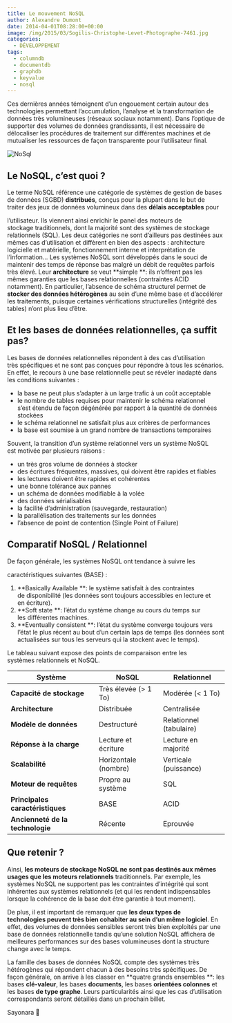 ```yaml
---
title: Le mouvement NoSQL
author: Alexandre Dumont
date: 2014-04-01T08:28:00+00:00
image: /img/2015/03/Sogilis-Christophe-Levet-Photographe-7461.jpg
categories:
  - DÉVELOPPEMENT
tags:
  - columndb
  - documentdb
  - graphdb
  - keyvalue
  - nosql
---
```


Ces dernières années témoignent d’un engouement certain autour des technologies permettant l’accumulation, l’analyse et la transformation de données très volumineuses (réseaux sociaux notamment). Dans l’optique de supporter des volumes de données grandissants, il est nécessaire de délocaliser les procédures de traitement sur différentes machines et de mutualiser les ressources de façon transparente pour l’utilisateur final.

![](/img/2014/04/tumblr_inline_n3b2avvoZ21sc5im4.png "NoSql")

## Le NoSQL, c’est quoi ?

Le terme NoSQL référence une catégorie de systèmes de gestion de bases de données (SGBD) **distribués**, conçus pour la plupart dans le but de traiter des jeux de données volumineux dans des **délais acceptables** pour

l’utilisateur. Ils viennent ainsi enrichir le panel des moteurs de stockage traditionnels, dont la majorité sont des systèmes de stockage relationnels (SQL). Les deux catégories ne sont d’ailleurs pas destinées aux mêmes cas d’utilisation et diffèrent en bien des aspects : architecture logicielle et matérielle, fonctionnement interne et interprétation de l’information… Les systèmes NoSQL sont développés dans le souci de maintenir des temps de réponse bas malgré un débit de requêtes parfois très élevé. Leur **architecture** se veut **simple **: ils n’offrent pas les mêmes garanties que les bases relationnelles (contraintes ACID notamment). En particulier, l’absence de schéma structurel permet de **stocker des données hétérogènes** au sein d’une même base et d’accélérer les traitements, puisque certaines vérifications structurelles (intégrité des tables) n’ont plus lieu d’être.

## Et les bases de données relationnelles, ça suffit pas?

Les bases de données relationnelles répondent à des cas d’utilisation très spécifiques et ne sont pas conçues pour répondre à tous les scénarios. En effet, le recours à une base relationnelle peut se révéler inadapté dans les conditions suivantes :

- la base ne peut plus s’adapter à un large trafic à un coût acceptable
- le nombre de tables requises pour maintenir le schéma relationnel s’est étendu de façon dégénérée par rapport à la quantité de données stockées
- le schéma relationnel ne satisfait plus aux critères de performances
- la base est soumise à un grand nombre de transactions temporaires

Souvent, la transition d’un système relationnel vers un système NoSQL est motivée par plusieurs raisons :

- un très gros volume de données à stocker
- des écritures fréquentes, massives, qui doivent être rapides et fiables
- les lectures doivent être rapides et cohérentes
- une bonne tolérance aux pannes
- un schéma de données modifiable à la volée
- des données sérialisables
- la facilité d’administration (sauvegarde, restauration)
- la parallélisation des traitements sur les données
- l’absence de point de contention (Single Point of Failure)

## Comparatif NoSQL / Relationnel

De façon générale, les systèmes NoSQL ont tendance à suivre les

caractéristiques suivantes (BASE) :

1. **Basically Available **: le système satisfait à des contraintes de disponibilité (les données sont toujours accessibles en lecture et en écriture).
2. **Soft state **: l’état du système change au cours du temps sur les différentes machines.
3. **Eventually consistent **: l’état du système converge toujours vers l’état le plus récent au bout d’un certain laps de temps (les données sont actualisées sur tous les serveurs qui la stockent avec le temps).

Le tableau suivant expose des points de comparaison entre les systèmes relationnels et NoSQL.

| Système                          | NoSQL                | Relationnel             |
| -------------------------------- | -------------------- | ----------------------- |
| **Capacité de stockage**         | Très élevée (> 1 To) | Modérée (< 1 To)        |
| **Architecture**                 | Distribuée           | Centralisée             |
| **Modèle de données**            | Destructuré          | Relationnel (tabulaire) |
| **Réponse à la charge**          | Lecture et écriture  | Lecture en majorité     |
| **Scalabilité**                  | Horizontale (nombre) | Verticale (puissance)   |
| **Moteur de requêtes**           | Propre au système    | SQL                     |
| **Principales caractéristiques** | BASE                 | ACID                    |
| **Ancienneté de la technologie** | Récente              | Eprouvée                |

## Que retenir ?

Ainsi, **les moteurs de stockage NoSQL ne sont pas destinés aux mêmes usages que les moteurs relationnels** traditionnels. Par exemple, les systèmes NoSQL ne supportent pas les contraintes d’intégrité qui sont inhérentes aux systèmes relationnels (et qui les rendent indispensables lorsque la cohérence de la base doit être garantie à tout moment).

De plus, il est important de remarquer que **les deux types de technologies peuvent très bien cohabiter au sein d’un même logiciel**. En effet, des volumes de données sensibles seront très bien exploités par une base de données relationnelle tandis qu’une solution NoSQL affichera de meilleures performances sur des bases volumineuses dont la structure change avec le temps.

La famille des bases de données NoSQL compte des systèmes très hétérogènes qui répondent chacun à des besoins très spécifiques. De façon générale, on arrive à les classer en **quatre grands ensembles **: les bases **clé-valeur**, les bases **documents**, les bases **orientées colonnes** et les bases **de type graphe**. Leurs particularités ainsi que les cas d’utilisation correspondants seront détaillés dans un prochain billet.

Sayonara 🙂
